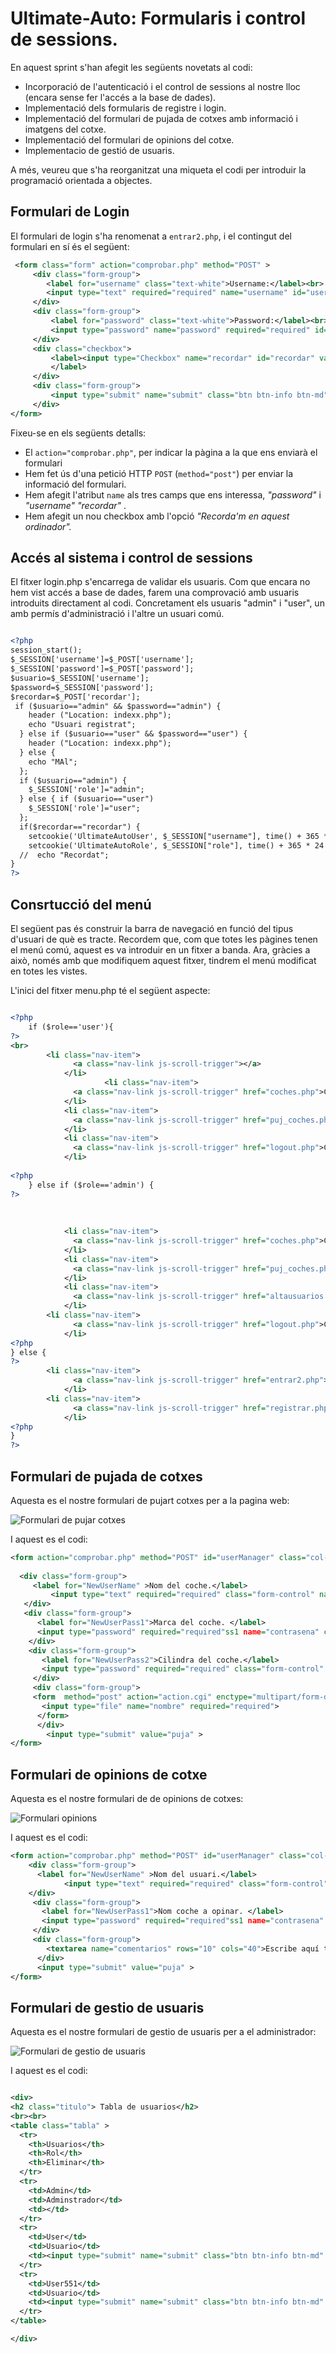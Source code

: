 # Ultimate-Auto: Formularis i control de sessions.

En aquest sprint s'han afegit les següents novetats al codi:

* Incorporació de l'autenticació i el control de sessions al nostre lloc (encara sense fer l'accés a la base de dades).
* Implementació dels formularis de registre i login.
* Implementació del formulari de pujada de cotxes amb informació i imatgens del cotxe.
* Implementació del formulari de opinions del cotxe.
* Implementacio de gestió de usuaris.

A més, veureu que s'ha reorganitzat una miqueta el codi per introduir la programació orientada a objectes.

## Formulari de Login

El formulari de login s'ha renomenat a `entrar2.php`, i el contingut del formulari en sí és el següent:

```xml
 <form class="form" action="comprobar.php" method="POST" >
     <div class="form-group">
        <label for="username" class="text-white">Username:</label><br>
        <input type="text" required="required" name="username" id="username" class="form-control">
     </div>
     <div class="form-group">
         <label for="password" class="text-white">Password:</label><br>
         <input type="password" name="password" required="required" id="password" class="form-control">
     </div>
     <div class="checkbox">
         <label><input type="Checkbox" name="recordar" id="recordar" value="recordar"> Recorda'm en aquest ordinador
         </label>          
     </div>
     <div class="form-group">
         <input type="submit" name="submit" class="btn btn-info btn-md" value="submit">
     </div>
</form>
```

Fixeu-se en els següents detalls:

* El `action="comprobar.php"`, per indicar la pàgina a la que ens enviarà el formulari
* Hem fet ús d'una petició HTTP `POST` (`method="post"`) per enviar la informació del formulari.
* Hem afegit l'atribut `name` als tres camps que ens interessa, *"password"* i *"username"* *"recordar"* .
* Hem afegit un nou checkbox amb l'opció *"Recorda'm en aquest ordinador".*

## Accés al sistema i control de sessions

El fitxer login.php s'encarrega de validar els usuaris. Com que encara no hem vist accés a base de dades, farem una comprovació amb usuaris introduits directament al codi. Concretament els usuaris "admin" i "user", un amb permís d'administració i l'altre un usuari comú.

```xml

<?php
session_start();
$_SESSION['username']=$_POST['username'];
$_SESSION['password']=$_POST['password'];
$usuario=$_SESSION['username'];
$password=$_SESSION['password'];
$recordar=$_POST['recordar'];
 if ($usuario=="admin" && $password=="admin") {
    header ("Location: indexx.php");
    echo "Usuari registrat";
  } else if ($usuario=="user" && $password=="user") {
    header ("Location: indexx.php");
  } else {
    echo "MAl";
  };
  if ($usuario=="admin") {
    $_SESSION['role']="admin";
  } else { if ($usuario=="user")
    $_SESSION['role']="user";
  };
  if($recordar=="recordar") {
    setcookie('UltimateAutoUser', $_SESSION["username"], time() + 365 * 24 * 60 * 60);
    setcookie('UltimateAutoRole', $_SESSION["role"], time() + 365 * 24 * 60 * 60);
  //  echo "Recordat";
}
?>
```
## Consrtucció del menú

El següent pas és construir la barra de navegació en funció del tipus d'usuari de què es tracte. Recordem que, com que totes les pàgines tenen el menú comú, aquest es va introduir en un fitxer a banda. Ara, gràcies a això, només amb que modifiquem aquest fitxer, tindrem el menú modificat en totes les vistes.

L'inici del fitxer menu.php té el següent aspecte:

```xml

<?php
    if ($role=='user'){
?>
<br>
	    <li class="nav-item">
              <a class="nav-link js-scroll-trigger"></a>
            </li>
                     <li class="nav-item">
              <a class="nav-link js-scroll-trigger" href="coches.php">Coches</a>
            </li>
            <li class="nav-item">
              <a class="nav-link js-scroll-trigger" href="puj_coches.php">Administrar Coches</a>
            </li>
            <li class="nav-item">
              <a class="nav-link js-scroll-trigger" href="logout.php">Cerrar Sesion</a>
            </li>
         
<?php
    } else if ($role=='admin') {
?>
 
         
         
            <li class="nav-item">
              <a class="nav-link js-scroll-trigger" href="coches.php">Coches</a>
            </li>
            <li class="nav-item">
              <a class="nav-link js-scroll-trigger" href="puj_coches.php">Administrar Coches</a>
            </li>
            <li class="nav-item">
              <a class="nav-link js-scroll-trigger" href="altausuarios.php">Usuarios</a>
            </li>
	    <li class="nav-item">
              <a class="nav-link js-scroll-trigger" href="logout.php">Cerrar Sesion</a>
            </li>
<?php
} else {
?>
	    <li class="nav-item">
              <a class="nav-link js-scroll-trigger" href="entrar2.php">Entrar</a>
            </li>
	    <li class="nav-item">
              <a class="nav-link js-scroll-trigger" href="registrar.php">Registrat</a>
            </li>
<?php
}
?>

```

## Formulari de pujada de cotxes

Aquesta es el nostre formulari de pujart cotxes per a la pagina web:

![Formulari de pujar cotxes](imgs/pujar_cotxes.png)

I aquest es el codi:

```xml
<form action="comprobar.php" method="POST" id="userManager" class="col-md-6 col-md-offset-4 col-sm-offset-4 col-sm-6">
       
  <div class="form-group">
     <label for="NewUserName" >Nom del coche.</label>
		 <input type="text" required="required" class="form-control" name="nom" placeholder="nom">
   </div>
   <div class="form-group">
      <label for="NewUserPass1">Marca del coche. </label>
      <input type="password" required="required"ss1 name="contrasena" class="form-control"placeholder="marca">
    </div>
    <div class="form-group">
       <label for="NewUserPass2">Cilindra del coche.</label>
       <input type="password" required="required" class="form-control" id="NewUserPass2" placeholder="cilindra">
     </div>
     <div class="form-group">
     <form  method="post" action="action.cgi" enctype="multipart/form-data">
       <input type="file" name="nombre" required="required">
      </form> 
      </div>
        <input type="submit" value="puja" >
</form>    
```
## Formulari de opinions de cotxe

Aquesta es el nostre formulari de de opinions de cotxes:

![Formulari opinions](imgs/opinions.png)

I aquest es el codi:

```xml
<form action="comprobar.php" method="POST" id="userManager" class="col-md-6 col-md-offset-4 col-sm-offset-4 col-sm-6">
    <div class="form-group">
      <label for="NewUserName" >Nom del usuari.</label>
			<input type="text" required="required" class="form-control" name="nom" placeholder="nom">
    </div>
     <div class="form-group">
       <label for="NewUserPass1">Nom coche a opinar. </label>
       <input type="password" required="required"ss1 name="contrasena" class="form-control"placeholder="marca">
     </div>    
     <div class="form-group">
        <textarea name="comentarios" rows="10" cols="40">Escribe aquí tus comentarios</textarea> 
      </div>
      <input type="submit" value="puja" >
</form>    
```

## Formulari de gestio de usuaris

Aquesta es el nostre formulari de gestio de usuaris per a el administrador:

![Formulari de gestio de usuaris](imgs/gestio.png)

I aquest es el codi:

```xml

<div>
<h2 class="titulo"> Tabla de usuarios</h2>
<br><br>
<table class="tabla" >
  <tr>
    <th>Usuarios</th>
    <th>Rol</th> 
    <th>Eliminar</th>
  </tr>
  <tr>
    <td>Admin</td>
    <td>Adminstrador</td>
    <td></td>
  </tr>
  <tr>
    <td>User</td>
    <td>Usuario</td>
    <td><input type="submit" name="submit" class="btn btn-info btn-md" value="Eliminar"></td>
  </tr>
  <tr>
    <td>User551</td>
    <td>Usuario</td>
    <td><input type="submit" name="submit" class="btn btn-info btn-md" value="Eliminar"></td>
  </tr>
</table>

</div>

```













